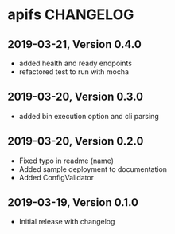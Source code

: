 # apifs CHANGELOG

## 2019-03-21, Version 0.4.0

* added health and ready endpoints
* refactored test to run with mocha

## 2019-03-20, Version 0.3.0

* added bin execution option and cli parsing

## 2019-03-20, Version 0.2.0

* Fixed typo in readme (name)
* Added sample deployment to documentation
* Added ConfigValidator

## 2019-03-19, Version 0.1.0

* Initial release with changelog